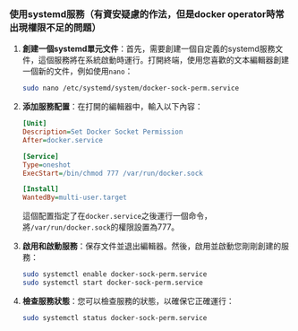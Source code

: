 ### 使用systemd服務（有資安疑慮的作法，但是docker operator時常出現權限不足的問題）

1. **創建一個systemd單元文件**：首先，需要創建一個自定義的systemd服務文件，這個服務將在系統啟動時運行。打開終端，使用您喜歡的文本編輯器創建一個新的文件，例如使用`nano`：

    ```bash
    sudo nano /etc/systemd/system/docker-sock-perm.service
    ```

2. **添加服務配置**：在打開的編輯器中，輸入以下內容：

    ```ini
    [Unit]
    Description=Set Docker Socket Permission
    After=docker.service

    [Service]
    Type=oneshot
    ExecStart=/bin/chmod 777 /var/run/docker.sock

    [Install]
    WantedBy=multi-user.target
    ```

    這個配置指定了在`docker.service`之後運行一個命令，將`/var/run/docker.sock`的權限設置為777。

3. **啟用和啟動服務**：保存文件並退出編輯器。然後，啟用並啟動您剛剛創建的服務：

    ```bash
    sudo systemctl enable docker-sock-perm.service
    sudo systemctl start docker-sock-perm.service
    ```

4. **檢查服務狀態**：您可以檢查服務的狀態，以確保它正確運行：

    ```bash
    sudo systemctl status docker-sock-perm.service
    ```
